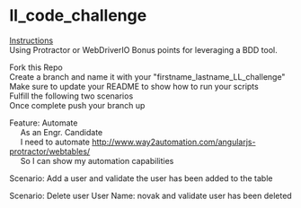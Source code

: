 # ll_code_challenge

[Instructions](#instructions)<br />
Using Protractor or WebDriverIO
Bonus points for leveraging a BDD tool.

Fork this Repo<br />
Create a branch and name it with your "firstname_lastname_LL_challenge"<br />
Make sure to update your README to show how to run your scripts<br />
Fulfill the following two scenarios<br />
Once complete push your branch up

Feature: Automate<br /> 
&nbsp;&nbsp;&nbsp;&nbsp;&nbsp;As an Engr. Candidate<br />
&nbsp;&nbsp;&nbsp;&nbsp;&nbsp;I need to automate  http://www.way2automation.com/angularjs-protractor/webtables/<br /> 
&nbsp;&nbsp;&nbsp;&nbsp;&nbsp;So I can show my automation capabilities<br />
    
Scenario: Add a user and validate the user has been added to the table<br />

Scenario: Delete user User Name: novak and validate user has been deleted<br />
